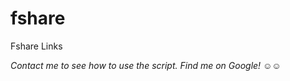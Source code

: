 # fshare
Fshare Links

_Contact me to see how to use the script. Find me on Google!_ :relaxed::relaxed:
